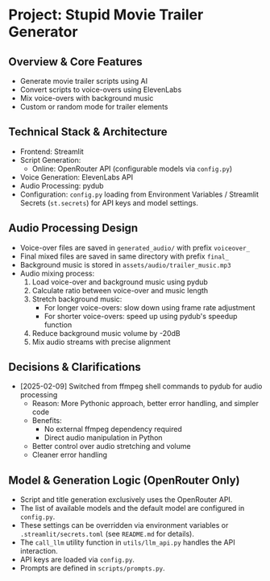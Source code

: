 # Project: Stupid Movie Trailer Generator

## Overview & Core Features
- Generate movie trailer scripts using AI
- Convert scripts to voice-overs using ElevenLabs
- Mix voice-overs with background music
- Custom or random mode for trailer elements

## Technical Stack & Architecture
- Frontend: Streamlit
- Script Generation:
    - Online: OpenRouter API (configurable models via `config.py`)
- Voice Generation: ElevenLabs API
- Audio Processing: pydub
- Configuration: `config.py` loading from Environment Variables / Streamlit Secrets (`st.secrets`) for API keys and model settings.

## Audio Processing Design
- Voice-over files are saved in `generated_audio/` with prefix `voiceover_`
- Final mixed files are saved in same directory with prefix `final_`
- Background music is stored in `assets/audio/trailer_music.mp3`
- Audio mixing process:
  1. Load voice-over and background music using pydub
  2. Calculate ratio between voice-over and music length
  3. Stretch background music:
     - For longer voice-overs: slow down using frame rate adjustment
     - For shorter voice-overs: speed up using pydub's speedup function
  4. Reduce background music volume by -20dB
  5. Mix audio streams with precise alignment

## Decisions & Clarifications
- [2025-02-09] Switched from ffmpeg shell commands to pydub for audio processing
  - Reason: More Pythonic approach, better error handling, and simpler code
  - Benefits: 
    - No external ffmpeg dependency required
    - Direct audio manipulation in Python
  - Better control over audio stretching and volume
  - Cleaner error handling

## Model & Generation Logic (OpenRouter Only)
- Script and title generation exclusively uses the OpenRouter API.
- The list of available models and the default model are configured in `config.py`.
- These settings can be overridden via environment variables or `.streamlit/secrets.toml` (see `README.md` for details).
- The `call_llm` utility function in `utils/llm_api.py` handles the API interaction.
- API keys are loaded via `config.py`.
- Prompts are defined in `scripts/prompts.py`.
